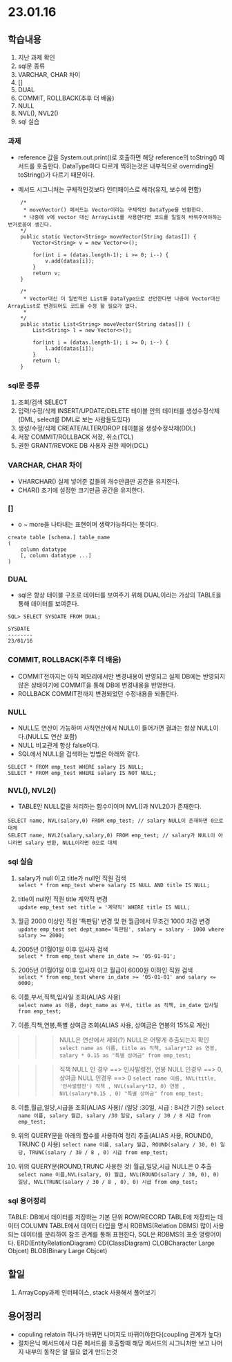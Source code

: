 # 23.01.16

## 학습내용
1. 지난 과제 확인
2. sql문 종류
3. VARCHAR, CHAR 차이
4. [] 
5. DUAL
6. COMMIT, ROLLBACK(추후 더 배움)
7. NULL
8. NVL(), NVL2()
9. sql 실습
### 과제
- reference 값을 System.out.print()로 호출하면 해당 reference의 toString() 메서드를 호출한다.
	DataType마다 다르게 찍히는것은 내부적으로 overriding된 toString()가 다르기 때문이다.

- 메서드 시그니처는 구체적인것보다 인터페이스로 해라(유지, 보수에 편함)
```
	/*
	 * moveVector() 메서드는 Vector이라는 구체적인 DataType을 반환한다.
	 * 나중에 v에 vector 대신 ArrayList를 사용한다면 코드를 일일히 바꿔주어야하는 번거로움이 생긴다.
	*/
	public static Vector<String> moveVector(String datas[]) {
		Vector<String> v = new Vector<>();
		
		for(int i = (datas.length-1); i >= 0; i--) {
			v.add(datas[i]);
		}
		return v;
	}
	
	/*
	 * Vector대신 더 일반적인 List를 DataType으로 선언한다면 나중에 Vector대신 ArrayList로 변경되어도 코드를 수정 할 필요가 없다.
	 *  
	*/
	public static List<String> moveVector(String datas[]) {
		List<String> l = new Vector<>();
		
		for(int i = (datas.length-1); i >= 0; i--) {
			l.add(datas[i]);
		}
		return l;
	}
```



### sql문 종류
1. 조회/검색		SELECT 
2. 입력/수정/삭제	INSERT/UPDATE/DELETE  	테이블 안의 데이터를 생성수정삭제(DML, select를 DML로 보는 사람들도있다) 
3. 생성/수정/삭제	CREATE/ALTER/DROP  		테이블을 생성수정삭제(DDL)
4. 저장				COMMIT/ROLLBACK  		저장, 취소(TCL)
5. 권한			   	GRANT/REVOKE 			DB 사용자 권한 제어(DCL) 


### VARCHAR, CHAR 차이
- VHARCHAR()  실제 넣어준 값들의 개수만큼만 공간을 유지한다.
- CHAR()  초기에 설정한 크기만큼 공간을 유지한다.


### [] 
- o ~ more을 나타내는 표현이며 생략가능하다는 뜻이다.
```
create table [schema.] table_name
(
	column datatype
	[, column datatype ...]
)
```


### DUAL
- sql은 항상 테이블 구조로 데이터를 보여주기 위해 DUAL이라는 가상의 TABLE을 통해 데이터를 보여준다.
```
SQL> SELECT SYSDATE FROM DUAL;

SYSDATE
--------
23/01/16
```

### COMMIT, ROLLBACK(추후 더 배움)
- COMMIT전까지는 아직 메모리에서만 변경내용이 반영되고 실제 DB에는 반영되지 않은 상태이기에 COMMIT을 통해 DB에 변경내용을 반영한다.
- ROLLBACK COMMIT전까지 변경되었던 수정내용을 되돌린다. 


### NULL
- NULL도 연산이 가능하며 사칙연산에서 NULL이 들어가면 결과는 항상 NULL이다.(NULL도 연산 포함)
- NULL 비교관계 항상 false이다.
- SQL에서 NULL을 검색하는 방법은 아래와 같다.
```
SELECT * FROM emp_test WHERE salary IS NULL;
SELECT * FROM emp_test WHERE salary IS NOT NULL;
```

### NVL(), NVL2()
- TABLE안 NULL값을 처리하는 함수이이며 NVL()과 NVL2()가 존재한다.
```
SELECT name, NVL(salary,0) FROM emp_test; // salary NULL이 존재하면 0으로 대체
SELECT name, NVL2(salary,salary,0) FROM emp_test; // salary가 NULL이 아니라면 salary 반환, NULL이라면 0으로 대체
```

### sql 실습
1.  salary가 null 이고 title가 null인 직원 검색	
``` select * from emp_test where salary IS NULL AND title IS NULL; ```

2.  title이 null인 직원 title 계약직 변경	
``` update emp_test set title = '계약직' WHERE title IS NULL; ```

3.  월급 2000 이상인  직원 '특판팀' 변경 및 현 월급에서 무조건 1000 차감 변경	
``` update emp_test set dept_name='특판팀', salary = salary - 1000 where salary >= 2000; ```

4.  2005년 01월01일 이후 입사자 검색			
``` select * from emp_test where in_date >= '05-01-01'; ```  

5.  2005년 01월01일 이후 입사자 이고 월급이 6000원 이하인 직원 검색			
``` select * from emp_test where in_date >= '05-01-01' and salary <= 6000; ```

6.  이름,부서,직책,입사일 조회(ALIAS 사용)		
``` select name as 이름, dept_name as 부서, title as 직책, in_date 입사일 from emp_test; ```

7.  이름,직책,연봉,특별 상여금 조회(ALIAS 사용, 상여금은 연봉의 15%로 계산)
>>> NULL은 연산에서 제외(?) NULL은 어떻게 추출되는지 확인
``` select name as 이름, title as 직책, salary*12 as 연봉, salary * 0.15 as "특별 상여금" from emp_test; ```

>>> 직책 NULL 인 경우 ==> 인사발령전, 연봉 NULL 인경우 ==> 0, 상여금 NULL 인경우 ==> 0 
``` select name 이름, NVL(title, '인사발령전') 직책 , NVL(salary*12, 0) 연봉 , NVL(salary*0.15 , 0) "특별 상여금" from emp_test; ```


8. 이름,월급,일당,시급을 조회(ALIAS 사용)/ (일당 :30일, 시급 : 8시간 기준)
``` select name 이름, salary 월급, salary /30 일당, salary / 30 / 8 시급 from emp_test; ```

9. 위의 QUERY문을 아래의 함수를 사용하여 정리 추출(ALIAS 사용, ROUND(),  TRUNC () 사용)
``` select name 이름, salary 월급, ROUND(salary / 30, 0) 일당, TRUNC(salary / 30 / 8 , 0) 시급 from emp_test; ```

10. 위의 QUERY문(ROUND,TRUNC 사용한 것) 월급,일당,시급 NULL은 0 추출
``` select name 이름,NVL(salary, 0) 월급, NVL(ROUND(salary / 30, 0), 0) 일당, NVL(TRUNC(salary / 30 / 8 , 0), 0) 시급 from emp_test; ```




### sql 용어정리
TABLE: DB에서 데이터를 저장하는 기본 단위
ROW/RECORD TABLE에 저장되는 데이터
COLUMN TABLE에서 데이터 타입을 명시
RDBMS(Relation DBMS) 많이 사용되는 데이터를 분리하여 참조 관계를 통해 표현한다, SQL은 RDBMS의 표준 명령어이다.
ERD(EntityRelationDiagram) 
CD(ClassDiagram)
CLOBCharacter Large Objcet)
BLOB(Binary Large Objcet)


## 할일
1. ArrayCopy과제 인터페이스, stack 사용해서 풀어보기


## 용어정리
- copuling relatoin  하나가 바뀌면 나머지도 바뀌어야한다(coupling 관계가 높다)
- 절차은닉 메서드에서 다른 메서드를 호출할때 해당 메서드의 시그니처만 보고 나머지 내부의 동작은 알 필요 없게 만드는것


